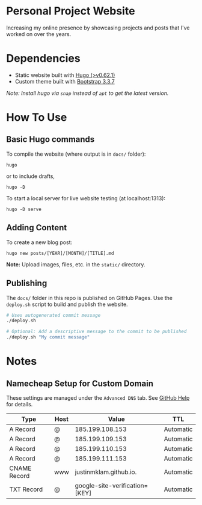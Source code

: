 # Personal Project Website
Increasing my online presence by showcasing projects and posts that I've worked on over the years.

# Dependencies
+ Static website built with [Hugo (>v0.62.1)](https://gohugo.io/)
+ Custom theme built with [Bootstrap 3.3.7](https://getbootstrap.com/docs/3.3/)

*Note: Install hugo via `snap` instead of `apt` to get the latest version.*

# How To Use
## Basic Hugo commands
To compile the website (where output is in `docs/` folder):
```
hugo
```
or to include drafts,
```
hugo -D
```
To start a local server for live website testing (at localhost:1313):
```
hugo -D serve
```
## Adding Content

To create a new blog post:
```
hugo new posts/[YEAR]/[MONTH]/[TITLE].md
```

__Note:__ Upload images, files, etc. in the `static/` directory.

## Publishing
The `docs/` folder in this repo is published on GitHub Pages. Use the `deploy.sh` script to build and publish the website.

```bash
# Uses autogenerated commit message
./deploy.sh

# Optional: Add a descriptive message to the commit to be published
./deploy.sh "My commit message"
```

# Notes
## Namecheap Setup for Custom Domain
These settings are managed under the `Advanced DNS` tab. See [GitHub Help](https://help.github.com/en/articles/setting-up-an-apex-domain#configuring-a-records-with-your-dns-provider) for details.

| Type | Host | Value | TTL |
|---|---|---|---|
| A Record | @ | 185.199.108.153 | Automatic |
| A Record | @ | 185.199.109.153 | Automatic |
| A Record | @ | 185.199.110.153 | Automatic |
| A Record | @ | 185.199.111.153 | Automatic |
| CNAME Record | www | justinmklam.github.io. | Automatic |
| TXT Record | @ | google-site-verification=[KEY] | Automatic |

